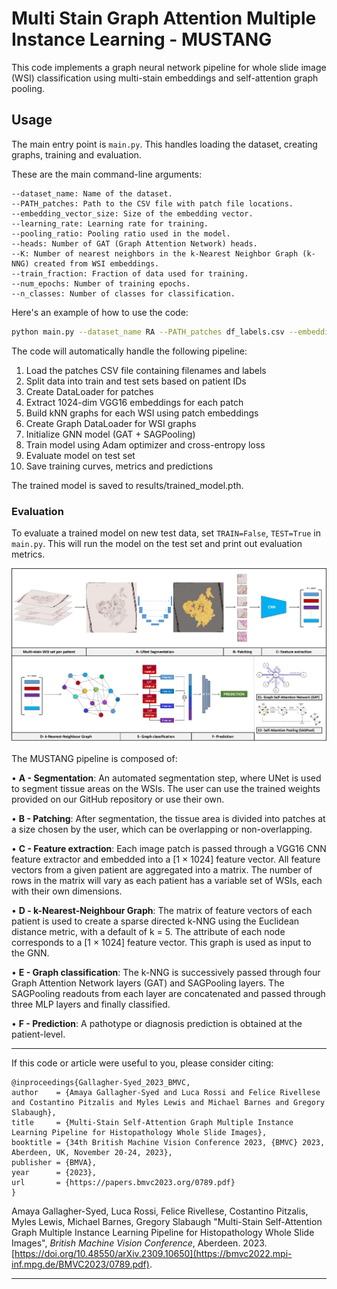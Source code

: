# Multi Stain Graph Attention Multiple Instance Learning - MUSTANG

This code implements a graph neural network pipeline for whole slide image (WSI) classification using multi-stain embeddings and self-attention graph pooling.

## Usage

The main entry point is `main.py`. This handles loading the dataset, creating graphs, training and evaluation. 

These are the main command-line arguments:

```
--dataset_name: Name of the dataset.
--PATH_patches: Path to the CSV file with patch file locations.
--embedding_vector_size: Size of the embedding vector.
--learning_rate: Learning rate for training.
--pooling_ratio: Pooling ratio used in the model.
--heads: Number of GAT (Graph Attention Network) heads.
--K: Number of nearest neighbors in the k-Nearest Neighbor Graph (k-NNG) created from WSI embeddings.
--train_fraction: Fraction of data used for training.
--num_epochs: Number of training epochs.
--n_classes: Number of classes for classification.
```
Here's an example of how to use the code:

```bash
python main.py --dataset_name RA --PATH_patches df_labels.csv --embedding_vector_size 1024 --learning_rate 0.0001 --pooling_ratio 0.7 --heads 2 --K 5 --train_fraction 0.7 --num_epochs 30 --n_classes 2
```

The code will automatically handle the following pipeline:

1. Load the patches CSV file containing filenames and labels
2. Split data into train and test sets based on patient IDs
3. Create DataLoader for patches
4. Extract 1024-dim VGG16 embeddings for each patch
5. Build kNN graphs for each WSI using patch embeddings
6. Create Graph DataLoader for WSI graphs
7. Initialize GNN model (GAT + SAGPooling)
8. Train model using Adam optimizer and cross-entropy loss
9. Evaluate model on test set
10. Save training curves, metrics and predictions

The trained model is saved to results/trained_model.pth.

### Evaluation

To evaluate a trained model on new test data, set `TRAIN=False`, `TEST=True` in `main.py`. This will run the model on the test set and print out evaluation metrics.

<img src="model_v2.png" alt="MUSTANG pipeline">

The MUSTANG pipeline is composed of:

• <b>A - Segmentation</b>: An automated segmentation step, where UNet is used to segment tissue areas on the WSIs. The user can use the trained weights provided on our GitHub repository or use their own.

• <b>B - Patching</b>: After segmentation, the tissue area is divided into patches at a size chosen by the user, which can be overlapping or non-overlapping.

• <b>C - Feature extraction</b>: Each image patch is passed through a VGG16 CNN feature extractor and embedded into a [1 × 1024] feature vector. All feature vectors from a given patient are aggregated into a matrix. The number of rows in the matrix will vary as each patient has a variable set of WSIs, each with their own dimensions.

• <b>D - k-Nearest-Neighbour Graph</b>: The matrix of feature vectors of each patient is used to create a sparse directed k-NNG using the Euclidean distance metric, with a default of k = 5. The attribute of each node corresponds to a [1 × 1024] feature vector. This graph is used as input to the GNN.

• <b>E - Graph classification</b>: The k-NNG is successively passed through four Graph Attention Network layers (GAT) and SAGPooling layers. The SAGPooling readouts from each layer are concatenated and passed through three MLP layers and finally classified.

• <b>F - Prediction</b>: A pathotype or diagnosis prediction is obtained at the patient-level.


--------------

If this code or article were useful to you, please consider citing:

````
@inproceedings{Gallagher-Syed_2023_BMVC,
author    = {Amaya Gallagher-Syed and Luca Rossi and Felice Rivellese and Costantino Pitzalis and Myles Lewis and Michael Barnes and Gregory Slabaugh},
title     = {Multi-Stain Self-Attention Graph Multiple Instance Learning Pipeline for Histopathology Whole Slide Images},
booktitle = {34th British Machine Vision Conference 2023, {BMVC} 2023, Aberdeen, UK, November 20-24, 2023},
publisher = {BMVA},
year      = {2023},
url       = {https://papers.bmvc2023.org/0789.pdf}
}
````

Amaya Gallagher-Syed, Luca Rossi, Felice Rivellese, Costantino Pitzalis, Myles Lewis, Michael Barnes, Gregory Slabaugh "Multi-Stain Self-Attention Graph Multiple Instance Learning Pipeline for Histopathology Whole Slide Images", _British Machine Vision Conference_, Aberdeen. 2023. [https://doi.org/10.48550/arXiv.2309.10650](https://bmvc2022.mpi-inf.mpg.de/BMVC2023/0789.pdf).

--------------
